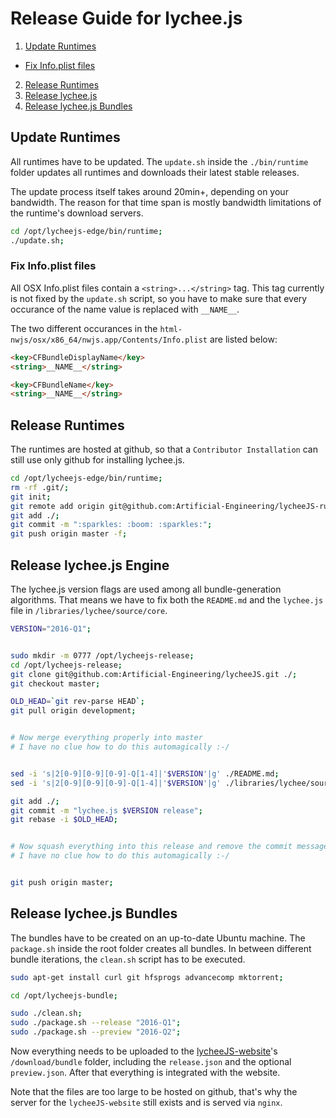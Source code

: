 
# Release Guide for lychee.js

1. [Update Runtimes](#update-runtimes)
  - [Fix Info.plist files](#fix-infoplist-files)
2. [Release Runtimes](#release-runtimes)
3. [Release lychee.js](#release-lycheejs)
4. [Release lychee.js Bundles](#release-lycheejs-bundles)


## Update Runtimes

All runtimes have to be updated. The `update.sh` inside
the `./bin/runtime` folder updates all runtimes and
downloads their latest stable releases.

The update process itself takes around 20min+, depending
on your bandwidth. The reason for that time span is mostly
bandwidth limitations of the runtime's download servers.

```bash
cd /opt/lycheejs-edge/bin/runtime;
./update.sh;
```


### Fix Info.plist files

All OSX Info.plist files contain a `<string>...</string>` tag.
This tag currently is not fixed by the `update.sh` script,
so you have to make sure that every occurance of the name value
is replaced with `__NAME__`.

The two different occurances in the `html-nwjs/osx/x86_64/nwjs.app/Contents/Info.plist`
are listed below:

```html
<key>CFBundleDisplayName</key>
<string>__NAME__</string>

<key>CFBundleName</key>
<string>__NAME__</string>
```


## Release Runtimes

The runtimes are hosted at github, so that a `Contributor Installation`
can still use only github for installing lychee.js.

```bash
cd /opt/lycheejs-edge/bin/runtime;
rm -rf .git/;
git init;
git remote add origin git@github.com:Artificial-Engineering/lycheeJS-runtime.git;
git add ./;
git commit -m ":sparkles: :boom: :sparkles:";
git push origin master -f;
```


## Release lychee.js Engine

The lychee.js version flags are used among all bundle-generation algorithms.
That means we have to fix both the `README.md` and the `lychee.js` file
in `/libraries/lychee/source/core`.

```bash
VERSION="2016-Q1";


sudo mkdir -m 0777 /opt/lycheejs-release;
cd /opt/lycheejs-release;
git clone git@github.com:Artificial-Engineering/lycheeJS.git ./;
git checkout master;

OLD_HEAD=`git rev-parse HEAD`;
git pull origin development;


# Now merge everything properly into master
# I have no clue how to do this automagically :-/


sed -i 's|2[0-9][0-9][0-9]-Q[1-4]|'$VERSION'|g' ./README.md;
sed -i 's|2[0-9][0-9][0-9]-Q[1-4]|'$VERSION'|g' ./libraries/lychee/source/core/lychee.js;

git add ./;
git commit -m "lychee.js $VERSION release";
git rebase -i $OLD_HEAD;


# Now squash everything into this release and remove the commit messages
# I have no clue how to do this automagically :-/


git push origin master;
```


## Release lychee.js Bundles

The bundles have to be created on an up-to-date Ubuntu machine.
The `package.sh` inside the root folder creates all bundles. In between
different bundle iterations, the `clean.sh` script has to be executed.

```bash
sudo apt-get install curl git hfsprogs advancecomp mktorrent;

cd /opt/lycheejs-bundle;

sudo ./clean.sh;
sudo ./package.sh --release "2016-Q1";
sudo ./package.sh --preview "2016-Q2";
```

Now everything needs to be uploaded to the [lycheeJS-website](https://github.com/Artificial-Engineering/lycheeJS-website)'s
`/download/bundle` folder, including the `release.json` and the optional
`preview.json`. After that everything is integrated with the website.

Note that the files are too large to be hosted on github, that's why the
server for the `lycheeJS-website` still exists and is served via `nginx`.

